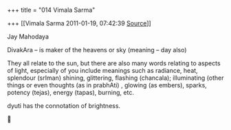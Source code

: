 +++
title = "014 Vimala Sarma"

+++
[[Vimala Sarma	2011-01-19, 07:42:39 [Source](https://groups.google.com/g/samskrita/c/wKwopeB2obI)]]



Jay Mahodaya

DivakAra – is maker of the heavens or sky (meaning – day also)

They all relate to the sun, but there are also many words relating to aspects of light, especially of you include meanings such as radiance, heat, splendour (srIman) shining, glittering, flashing (chancala);
illuminating (other things or even thoughts (as in prabhAti) , glowing (as embers), sparks, potency (tejas), energy (tapas), burning, etc.

dyuti has the connotation of brightness.



